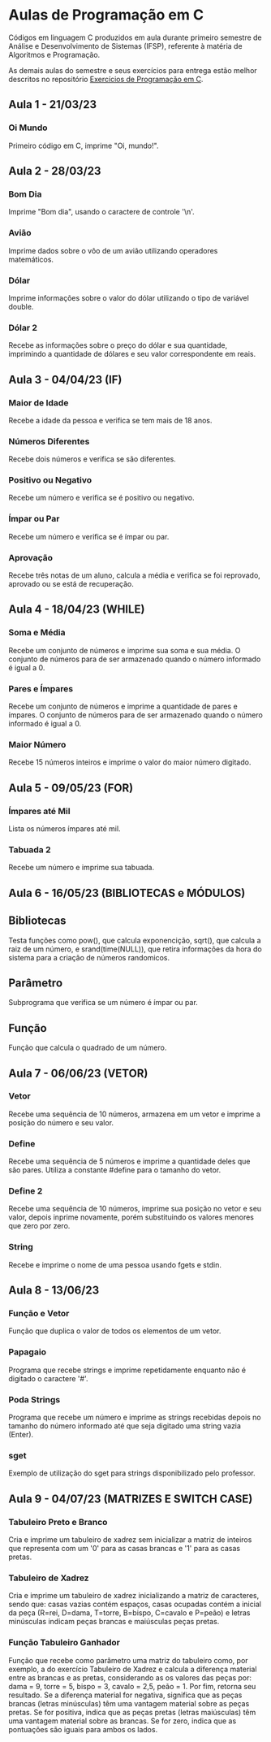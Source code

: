 # Aulas de Programação em C
Códigos em linguagem C produzidos em aula durante primeiro semestre de Análise e Desenvolvimento de Sistemas (IFSP), referente à matéria de Algoritmos e Programação.

As demais aulas do semestre e seus exercícios para entrega estão melhor descritos no repositório [Exercícios de Programação em C](https://github.com/fernandalopesbarbalho/exercicios-ifsp-semestre1).

## Aula 1 - 21/03/23
### Oi Mundo
Primeiro código em C, imprime "Oi, mundo!".

## Aula 2 - 28/03/23
### Bom Dia
Imprime "Bom dia", usando o caractere de controle '\n'.
### Avião
Imprime dados sobre o vôo de um avião utilizando operadores matemáticos.
### Dólar
Imprime informações sobre o valor do dólar utilizando o tipo de variável double.
### Dólar 2
Recebe as informações sobre o preço do dólar e sua quantidade, imprimindo a quantidade de dólares e seu valor correspondente em reais.

## Aula 3 - 04/04/23 (IF)
### Maior de Idade
Recebe a idade da pessoa e verifica se tem mais de 18 anos.
### Números Diferentes
Recebe dois números e verifica se são diferentes.
### Positivo ou Negativo
Recebe um número e verifica se é positivo ou negativo.
### Ímpar ou Par
Recebe um número e verifica se é ímpar ou par.
### Aprovação
Recebe três notas de um aluno, calcula a média e verifica se foi reprovado, aprovado ou se está de recuperação.

## Aula 4 - 18/04/23 (WHILE)
### Soma e Média
Recebe um conjunto de números e imprime sua soma e sua média. O conjunto de números para de ser armazenado quando o número informado é igual a 0.
### Pares e Ímpares
Recebe um conjunto de números e imprime a quantidade de pares e ímpares. O conjunto de números para de ser armazenado quando o número informado é igual a 0.
### Maior Número
Recebe 15 números inteiros e imprime o valor do maior número digitado.

## Aula 5 - 09/05/23 (FOR)
### Ímpares até Mil
Lista os números ímpares até mil.
### Tabuada 2
Recebe um número e imprime sua tabuada.

## Aula 6 - 16/05/23 (BIBLIOTECAS e MÓDULOS)
## Bibliotecas
Testa funções como pow(), que calcula exponencição, sqrt(), que calcula a raiz de um número, e srand(time(NULL)), que retira informações da hora do sistema para a criação de números randomicos.
## Parâmetro
Subprograma que verifica se um número é ímpar ou par.
## Função
Função que calcula o quadrado de um número.

## Aula 7 - 06/06/23 (VETOR)
### Vetor
Recebe uma sequência de 10 números, armazena em um vetor e imprime a posição do número e seu valor.
### Define
Recebe uma sequência de 5 números e imprime a quantidade deles que são pares. Utiliza a constante #define para o tamanho do vetor.
### Define 2
Recebe uma sequência de 10 números, imprime sua posição no vetor e seu valor, depois inprime novamente, porém substituindo os valores menores que zero por zero.
### String
Recebe e imprime o nome de uma pessoa usando fgets e stdin.

## Aula 8 - 13/06/23
### Função e Vetor
Função que duplica o valor de todos os elementos de um vetor.
### Papagaio
Programa que recebe strings e imprime repetidamente enquanto não é digitado o caractere '#'.
### Poda Strings
Programa que recebe um número e imprime as strings recebidas depois no tamanho do número informado até que seja digitado uma string vazia (Enter).
### sget
Exemplo de utilização do sget para strings disponibilizado pelo professor.

## Aula 9 - 04/07/23 (MATRIZES E SWITCH CASE)
### Tabuleiro Preto e Branco
Cria e imprime um tabuleiro de xadrez sem inicializar a matriz de inteiros que representa com um '0' para as casas brancas e '1' para as casas pretas.
### Tabuleiro de Xadrez
Cria e imprime um tabuleiro de xadrez inicializando a matriz de caracteres, sendo que: casas vazias contém espaços, casas ocupadas contém a inicial da peça (R=rei, D=dama, T=torre, B=bispo, C=cavalo e P=peão) e letras minúsculas indicam peças brancas e maiúsculas peças pretas.
### Função Tabuleiro Ganhador
Função que recebe como parâmetro uma matriz do tabuleiro como, por exemplo, a do exercício Tabuleiro de Xadrez e calcula a diferença material entre as brancas e as pretas, considerando as os valores das peças por: dama = 9, torre = 5, bispo = 3, cavalo = 2,5, peão = 1. Por fim, retorna seu resultado. Se a diferença material for negativa, significa que as peças brancas (letras minúsculas) têm uma vantagem material sobre as peças pretas. Se for positiva, indica que as peças pretas (letras maiúsculas) têm uma vantagem material sobre as brancas. Se for zero, indica que as pontuações são iguais para ambos os lados.
